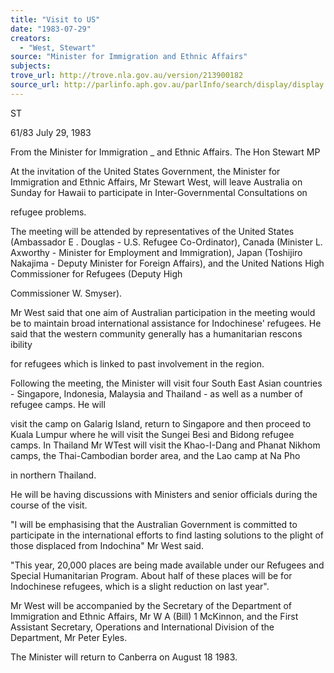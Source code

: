 ```yaml
---
title: "Visit to US"
date: "1983-07-29"
creators:
  - "West, Stewart"
source: "Minister for Immigration and Ethnic Affairs"
subjects:
trove_url: http://trove.nla.gov.au/version/213900182
source_url: http://parlinfo.aph.gov.au/parlInfo/search/display/display.w3p;query=Id%3A%22media/pressrel/HPR09004721%22
---
```


 ST

 61/83 July 29, 1983

 From the Minister for Immigration _  and Ethnic Affairs.  The Hon Stewart MP

 At the invitation of the United States Government, the  Minister for Immigration and Ethnic Affairs,  Mr Stewart  West, will leave Australia on Sunday for Hawaii to  participate in Inter-Governmental Consultations on 

 refugee problems.

 The meeting will be attended by representatives of the  United States (Ambassador E .  Douglas - U.S. Refugee  Co-Ordinator),  Canada (Minister L. Axworthy - Minister  for Employment and Immigration),  Japan (Toshijiro Nakajima -  Deputy Minister for Foreign Affairs),  and the United  Nations High Commissioner for Refugees (Deputy High 

 Commissioner W. Smyser).

 Mr West said that one aim of Australian participation in  the meeting would be to maintain broad international  assistance for Indochinese' refugees. He said that the  western community generally has a humanitarian rescons ibility 

 for refugees which is linked to past involvement in the  region.

 Following the meeting,  the Minister will visit four South  East Asian countries - Singapore,  Indonesia,  Malaysia and  Thailand - as well as a number of refugee camps.  He will 

 visit the camp on Galarig Island, return to Singapore and  then proceed to Kuala Lumpur where he will visit the  Sungei Besi and Bidong refugee camps.  In Thailand Mr  WTest will visit the Khao-I-Dang and Phanat Nikhom camps,  the Thai-Cambodian border area, and the Lao camp at Na Pho 

 in northern Thailand.

 He will be having discussions with Ministers and senior  officials during the course of the visit.

 "I will be emphasising that the Australian Government is  committed to participate in the international efforts to  find lasting solutions to the plight of those displaced  from Indochina" Mr West said.

 "This year, 20,000 places are being made available under  our Refugees and Special Humanitarian Program. About half  of these places will be for Indochinese refugees, which is  a slight reduction on last year".

 Mr West will be accompanied by the Secretary of the  Department of Immigration and Ethnic Affairs, Mr W A (Bill) 1  McKinnon, and the First Assistant Secretary, Operations and  International Division of the Department,  Mr Peter Eyles.

 The Minister will return to Canberra on August 18 1983.

